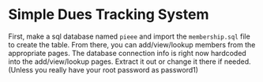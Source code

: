 # Simple Dues Tracking System

First, make a sql database named `pieee` and import the `membership.sql` file to create the table.
From there, you can add/view/lookup members from the appropriate pages. The database connection info is
right now hardcoded into the add/view/lookup pages. Extract it out or change it there if needed.
(Unless you really have your root password as password1)
